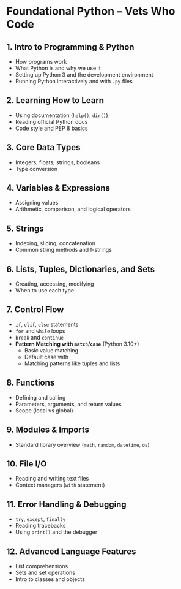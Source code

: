 # Foundational Python – Vets Who Code

## 1. Intro to Programming & Python

- How programs work
- What Python is and why we use it
- Setting up Python 3 and the development environment
- Running Python interactively and with `.py` files

## 2. Learning How to Learn

- Using documentation (`help()`, `dir()`)
- Reading official Python docs
- Code style and PEP 8 basics

## 3. Core Data Types

- Integers, floats, strings, booleans
- Type conversion

## 4. Variables & Expressions

- Assigning values
- Arithmetic, comparison, and logical operators

## 5. Strings

- Indexing, slicing, concatenation
- Common string methods and f-strings

## 6. Lists, Tuples, Dictionaries, and Sets

- Creating, accessing, modifying
- When to use each type

## 7. Control Flow

- `if`, `elif`, `else` statements
- `for` and `while` loops
- `break` and `continue`
- **Pattern Matching with `match`/`case`** (Python 3.10+)
  - Basic value matching
  - Default case with `_`
  - Matching patterns like tuples and lists

## 8. Functions

- Defining and calling
- Parameters, arguments, and return values
- Scope (local vs global)

## 9. Modules & Imports

- Standard library overview (`math`, `random`, `datetime`, `os`)

## 10. File I/O

- Reading and writing text files
- Context managers (`with` statement)

## 11. Error Handling & Debugging

- `try`, `except`, `finally`
- Reading tracebacks
- Using `print()` and the debugger

## 12. Advanced Language Features

- List comprehensions
- Sets and set operations
- Intro to classes and objects
